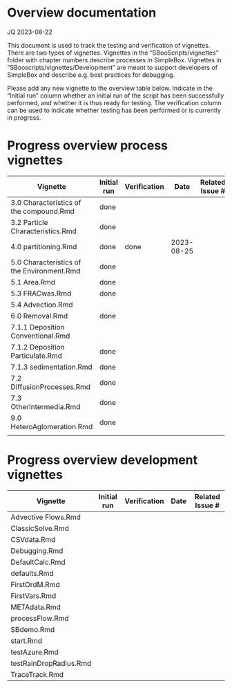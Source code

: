 Overview documentation
================
JQ
2023-08-22

This document is used to track the testing and verification of
vignettes. There are two types of vignettes. Vignettes in the
“SBooScripts/vignettes” folder with chapter numbers describe processes
in SimpleBox. Vignettes in “SBooscripts/vignettes/Development” are meant
to support developers of SimpleBox and describe e.g. best practices for
debugging.

Please add any new vignette to the overview table below. Indicate in the
“Initial run” column whether an initial run of the script has been
successfully performed, and whether it is thus ready for testing. The
verification column can be used to indicate whether testing has been
performed or is currently in progress.

# Progress overview process vignettes

| Vignette                                   | Initial run | Verification | Date       | Related Issue \# |
|--------------------------------------------|-------------|--------------|------------|------------------|
| 3.0 Characteristics of the compound.Rmd    | done        |              |            |                  |
| 3.2 Particle Characteristics.Rmd           | done        |              |            |                  |
| 4.0 partitioning.Rmd                       | done        | done         | 2023-08-25 |                  |
| 5.0 Characteristics of the Environment.Rmd | done        |              |            |                  |
| 5.1 Area.Rmd                               | done        |              |            |                  |
| 5.3 FRACwas.Rmd                            | done        |              |            |                  |
| 5.4 Advection.Rmd                          |             |              |            |                  |
| 6.0 Removal.Rmd                            | done        |              |            |                  |
| 7.1.1 Deposition Conventional.Rmd          |             |              |            |                  |
| 7.1.2 Deposition Particulate.Rmd           | done        |              |            |                  |
| 7.1.3 sedimentation.Rmd                    | done        |              |            |                  |
| 7.2 DiffusionProcesses.Rmd                 | done        |              |            |                  |
| 7.3 OtherIntermedia.Rmd                    | done        |              |            |                  |
| 9.0 HeteroAglomeration.Rmd                 | done        |              |            |                  |
|                                            |             |              |            |                  |

# Progress overview development vignettes

| Vignette               | Initial run | Verification | Date | Related Issue \# |
|------------------------|-------------|--------------|------|------------------|
| Advective Flows.Rmd    |             |              |      |                  |
| ClassicSolve.Rmd       |             |              |      |                  |
| CSVdata.Rmd            |             |              |      |                  |
| Debugging.Rmd          |             |              |      |                  |
| DefaultCalc.Rmd        |             |              |      |                  |
| defaults.Rmd           |             |              |      |                  |
| FirstOrdM.Rmd          |             |              |      |                  |
| FirstVars.Rmd          |             |              |      |                  |
| METAdata.Rmd           |             |              |      |                  |
| processFlow.Rmd        |             |              |      |                  |
| SBdemo.Rmd             |             |              |      |                  |
| start.Rmd              |             |              |      |                  |
| testAzure.Rmd          |             |              |      |                  |
| testRainDropRadius.Rmd |             |              |      |                  |
| TraceTrack.Rmd         |             |              |      |                  |

